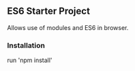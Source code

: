 ES6 Starter Project
------------------

Allows use of modules and ES6 in browser.

### Installation

run 'npm install'

